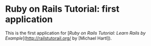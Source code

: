 # Ruby on Rails Tutorial: first application

This is the first application for [*Ruby on Rails Tutorial: Learn Rails by Example*](http://railstutorail.org/ by [Michael Hartl]).
